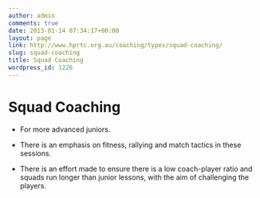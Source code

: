 ```yaml
---
author: admin
comments: true
date: 2013-01-14 07:34:17+00:00
layout: page
link: http://www.hprtc.org.au/coaching/types/squad-coaching/
slug: squad-coaching
title: Squad Coaching
wordpress_id: 1226
---
```


# Squad Coaching






	
  * For more advanced juniors.

	
  * There is an emphasis on fitness, rallying and match tactics in these sessions.

	
  * There is an effort made to ensure there is a low coach-player ratio and squads run longer than junior lessons, with the aim of challenging the players.


